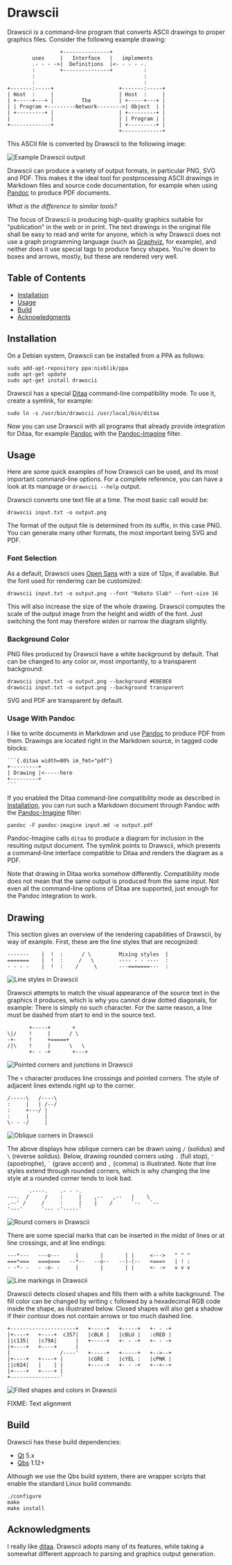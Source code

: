 # Drawscii

Drawscii is a command-line program that converts ASCII drawings to proper
graphics files. Consider the following example drawing:

```
                 +---------------+
        uses     |   Interface   |   implements
        .- - - ->|  Definitions  |<- - - - -.
        :        +---------------+          :
        :                                   :
        :                                   :
+-------:-----+                     +-------:-----+
| Host  :     |                     | Host  :     |
| +-----+---+ |         The         | +-----+---+ |
| | Program +---------Network-------->| Object  | |
| +---------+ |                     | +---------+ |
|             |                     | | Program | |
+-------------+                     | +---------+ |
                                    +-------------+
```

This ASCII file is converted by Drawscii to the following image:

![Example Drawscii output](./doc/example-1.png)

Drawscii can produce a variety of output formats, in particular PNG, SVG and
PDF. This makes it the ideal tool for postprocessing ASCII drawings in Markdown
files and source code documentation, for example when using
[Pandoc](https://pandoc.org) to produce PDF documents.

*What is the difference to similar tools?*

The focus of Drawscii is producing high-quality graphics suitable for
"publication" in the web or in print. The text drawings in the original file
shall be easy to read and write for anyone, which is why Drawscii does not use
a graph programming language (such as [Graphviz](https://graphviz.org), for
example), and neither does it use special tags to produce fancy shapes. You're
down to boxes and arrows, mostly, but these are rendered very well.



## Table of Contents

- [Installation](#installation)
- [Usage](#usage)
- [Build](#build)
- [Acknowledgments](#acknowledgments)



## Installation

On a Debian system, Drawscii can be installed from a PPA as follows:

    sudo add-apt-repository ppa:nixblik/ppa
    sudo apt-get update
    sudo apt-get install drawscii

Drawscii has a special [Ditaa](https://github.com/stathissideris/ditaa)
command-line compatibility mode. To use it, create a symlink, for example:

    sudo ln -s /usr/bin/drawscii /usr/local/bin/ditaa

Now you can use Drawscii with all programs that already provide integration for
Ditaa, for example [Pandoc](https://pandoc.org) with the
[Pandoc-Imagine](https://github.com/hertogp/imagine) filter.



## Usage

Here are some quick examples of how Drawscii can be used, and its most
important command-line options. For a complete reference, you can have a look
at its manpage or `drawscii --help` output.

Drawscii converts one text file at a time. The most basic call would be:

    drawscii input.txt -o output.png

The format of the output file is determined from its suffix, in this case PNG.
You can generate many other formats, the most important being SVG and PDF.

### Font Selection

As a default, Drawscii uses [Open Sans](https://www.opensans.com) with a size
of 12px, if available. But the font used for rendering can be customized:

    drawscii input.txt -o output.png --font "Roboto Slab" --font-size 16

This will also increase the size of the whole drawing. Drawscii computes the
scale of the output image from the height and width of the font. Just switching
the font may therefore widen or narrow the diagram slightly.

### Background Color

PNG files produced by Drawscii have a white background by default. That can
be changed to any color or, most importantly, to a transparent background:

    drawscii input.txt -o output.png --background #E0E0E0
    drawscii input.txt -o output.png --background transparent

SVG and PDF are transparent by default.

### Usage With Pandoc

I like to write documents in Markdown and use [Pandoc](https://pandoc.org) to
produce PDF from them. Drawings are located right in the Markdown source, in
tagged code blocks:

    ```{.ditaa width=80% im_fmt="pdf"}
    +---------+
    | Drawing |<-----here
    +---------+
    ```

If you enabled the Ditaa command-line compatibility mode as described in
[Installation](#installation), you can run such a Markdown document through
Pandoc with the [Pandoc-Imagine](https://github.com/hertogp/imagine) filter:

    pandoc -F pandoc-imagine input.md -o output.pdf

Pandoc-Imagine calls `ditaa` to produce a diagram for inclusion in the
resulting output document. The symlink points to Drawscii, which presents a
command-line interface compatible to Ditaa and renders the diagram as a PDF.

Note that drawing in Ditaa works somehow differently. Compatibility mode does
not mean that the same output is produced from the same input. Not even all the
command-line options of Ditaa are supported, just enough for the Pandoc
integration to work.



## Drawing

This section gives an overview of the rendering capabilities of Drawscii, by
way of example. First, these are the line styles that are recognized:

```
-------    |  !  :      / \         Mixing styles  |
=======    |  !  :     /   \        ---- - - ----  :
- - - -    |  !  :    /     \       ---=======---  :
```

![Line styles in Drawscii](doc/lines.png)

Drawscii attempts to match the visual appearance of the source text in the
graphics it produces, which is why you cannot draw dotted diagonals, for
example: There is simply no such character. For the same reason, a line must be
dashed from start to end in the source text.

```
       +-----+       +
\|/    !     |      / \
-+-    !     +=====+
/|\    !     |      \   \
       +- - -+       +---+
```

![Pointed corners and junctions in Drawscii](doc/corners-pointed.png)

The `+` character produces line crossings and pointed corners. The style of
adjacent lines extends right up to the corner.

```
/-----\   /----\
:     |   | /--/
:     +---/ |
:     |     |
\- - -/     |
```

![Oblique corners in Drawscii](doc/corners-pointed.png)

The above displays how oblique corners can be drawn using `/` (solidus) and `\`
(reverse solidus). Below, drawing rounded corners using `.` (full stop), `'`
(apostrophe), `` ` `` (grave accent) and `,` (comma) is illustrated. Note that
line styles extend through rounded corners, which is why changing the line style
at a rounded corner tends to look bad.

```
       .----.    .- - -.
---.  /     /    :     |    ,--   ,--   |    \
.--' /     /     :     |    |    /      `--   `--
'---'      '--- -'-----'
```

![Round corners in Drawscii](doc/corners-round.png)

There are some special marks that can be inserted in the midst of lines or at
line crossings, and at line endings:

```
---*---   ---o---     |       |       | |     <--->   ^ ^ ^
===*===   ===o===   --*--   --o--   --)-(--   <===>   | ! :
- -*- -   - -o- -     |       |       | |     <- ->   v v v
```

![Line markings in Drawscii](doc/marks.png)

Drawscii detects closed shapes and fills them with a white background. The fill
color can be changed by writing `c` followed by a hexadecimal RGB code inside
the shape, as illustrated below. Closed shapes will also get a shadow if their
contour does not contain arrows or too much dashed line.

```
+---------------------+   +-----+   +-----+   +- - -+
|+----+   +----+  c357|   |cBLK |   |cBLU |   :cRED |
||c135|   |c79A|      |   +-----+   +- - -+   +- - -+
|+----+   +----+      |
|                /----'   +-----+   +-----+   +-->--+
|+----+   +----+ |        |cGRE :   |cYEL :   |cPNK |
||c024|   |    | |        +-----+   +- - -+   +--<--+
|+----+   +----+ |
+----------------'
```

![Filled shapes and colors in Drawscii](doc/colors.png)

FIXME: Text alignment



## Build

Drawscii has these build dependencies:

- [Qt](https://www.qt.io) 5.x
- [Qbs](https://doc.qt.io/qbs/) 1.12+

Although we use the Qbs build system, there are wrapper scripts that enable
the standard Linux build commands:

    ./configure
    make
    make install



## Acknowledgments

I really like [ditaa](https://github.com/stathissideris/ditaa). Drawscii adopts
many of its features, while taking a somewhat different approach to parsing and
graphics output generation.
